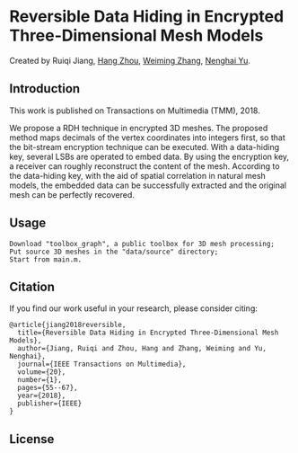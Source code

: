 # Reversible Data Hiding in Encrypted Three-Dimensional Mesh Models
Created by Ruiqi Jiang, [Hang Zhou](http://home.ustc.edu.cn/~zh2991/), [Weiming Zhang](http://staff.ustc.edu.cn/~zhangwm/index.html), [Nenghai Yu](http://staff.ustc.edu.cn/~ynh/).

Introduction
--
This work is published on Transactions on Multimedia (TMM), 2018. 

We propose a RDH technique in encrypted 3D meshes. The proposed method maps decimals of the vertex coordinates into integers first, so that the bit-stream encryption technique can be executed. With a data-hiding key, several LSBs are operated to embed data. By using the encryption key, a receiver can roughly reconstruct the content of the mesh. According to the data-hiding key, with the aid of spatial correlation in natural mesh models, the embedded data can be successfully extracted and the original mesh can be perfectly recovered.


Usage
--


    Download "toolbox_graph", a public toolbox for 3D mesh processing;
    Put source 3D meshes in the "data/source" directory;
    Start from main.m.


Citation
--
If you find our work useful in your research, please consider citing:

    @article{jiang2018reversible,
      title={Reversible Data Hiding in Encrypted Three-Dimensional Mesh Models},
      author={Jiang, Ruiqi and Zhou, Hang and Zhang, Weiming and Yu, Nenghai},
      journal={IEEE Transactions on Multimedia},
      volume={20},
      number={1},
      pages={55--67},
      year={2018},
      publisher={IEEE}
    }
    
    
License
--
